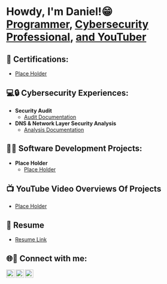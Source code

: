 
<h1>Howdy, I'm Daniel!😁 <br/><a href="https://github.com/danielmchristian">Programmer</a>, <a href="https://www.linkedin.com/in/danielcmorley/">Cybersecurity Professional</a>, <a href="https://www.youtube.com/@notsleepyjesus">and YouTuber</a></h1>

<h2>📖 Certifications:</h2>

- [Place Holder](https://drive.google.com/file/d/1aqQ1vw2t6RnMMUILA7bonkSRVlMRIMt7/view?usp=drive_link)

<h2>💻🔒 Cybersecurity Experiences:</h2>

- <b>Security Audit</b>
  - [Audit Documentation](https://drive.google.com/drive/folders/1ZxsV4H5zldB9mGJSDBmzcN2MbxO-R3Ql?usp=sharing)
- <b>DNS & Network Layer Security Analysis</b>
  - [Analysis Documentation](https://drive.google.com/drive/folders/1oB-ma1-Ws8iekVESV8Zvnx3tE9oE452K?usp=sharing)

<h2>👨‍💻 Software Development Projects:</h2>

- <b>Place Holder</b>
  - [Place Holder](https://github.com/danielmchristian)

<h2>📺 YouTube Video Overviews Of Projects</h2>

- [Place Holder](https://www.youtube.com/@notsleepyjesus)

## 📄 Resume
- [Resume Link](https://drive.google.com/file/d/1qJVfbHOmEMQI57f_cIw6gWLsTM6BzA_j/view?usp=sharing)


<h2> 🌐🔗 Connect with me:</h2>

[<img align="left" alt="DanielMorley | YouTube" width="22px" src="https://cdn.jsdelivr.net/npm/simple-icons@v3/icons/youtube.svg" />][youtube]
[<img align="left" alt="DanielMorley | LinkedIn" width="22px" src="https://cdn.jsdelivr.net/npm/simple-icons@v3/icons/linkedin.svg" />][linkedin]
[<img align="left" alt="DanielMorley | Instagram" width="22px" src="https://cdn.jsdelivr.net/npm/simple-icons@v3/icons/instagram.svg" />][instagram]

[youtube]: https://www.youtube.com/@notsleepyjesus
[instagram]: https://www.instagram.com/danielcmorley/
[linkedin]: https://linkedin.com/in/danielcmorley
